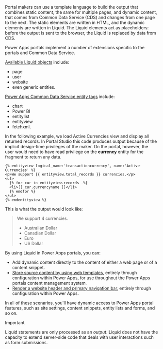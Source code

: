Portal makers can use a template language to build the output that combines static content, the same for multiple pages, and dynamic content, that comes from Common Data Service (CDS) and changes from one page to the next. The static elements are written in HTML, and the dynamic elements are written in Liquid. The Liquid elements act as placeholders: before the output is sent to the browser, the Liquid is replaced by data from CDS.

Power Apps portals implement a number of extensions specific to the portals and Common Data Service.

[Available Liquid objects](https://docs.microsoft.com/powerapps/maker/portals/liquid/liquid-objects/?azure-portal=true) include:

- page
- user
- website
- even generic entities.

[Power Apps Common Data Service entity tags](https://docs.microsoft.com/powerapps/maker/portals/liquid/portals-entity-tags/?azure-portal=true) include:

- chart
- Power BI
- entitylist
- entityview
- fetchxml.

In the following example, we load Active Currencies view and display all returned records. In Portal Studio this code produces output because of the implicit design-time privileges of the maker. On the portal, however, the user would need to have read privilege on the **currency** entity for the fragment to return any data.

```twig
{% entityview logical_name:'transactioncurrency', name:'Active Currencies' %}
<p>We support {{ entityview.total_records }} currencies.</p>
<ul>
  {% for cur in entityview.records -%}
  <li>{{ cur.currencyname }}</li>
  {% endfor %}
</ul>
{% endentityview %}
```

This is what the output would look like:

> We support 4 currencies.
>
> * Australian Dollar
> * Canadian Dollar
> * Euro
> * US Dollar

By using Liquid in Power Apps portals, you can:

* Add dynamic content directly to the content of either a web page or of a content snippet.
* [Store source content by using web templates](https://docs.microsoft.com/dynamics365/customer-engagement/portals/store-content-web-templates/?azure-portal=true), entirely through configuration within Power Apps, for use throughout the Power Apps portals content management system.
* [Render a website header and primary navigation bar](https://docs.microsoft.com/powerapps/maker/portals/liquid/render-site-header-primary-navigation/?azure-portal=true), entirely through configuration within Power Apps.

In all of these scenarios, you'll have dynamic access to Power Apps portal features, such as site settings, content snippets, entity lists and forms, and so on.

> [!IMPORTANT]
> Liquid statements are only processed as an *output*. Liquid does not have the capacity to extend server-side code that deals with user interactions such as form submissions.
